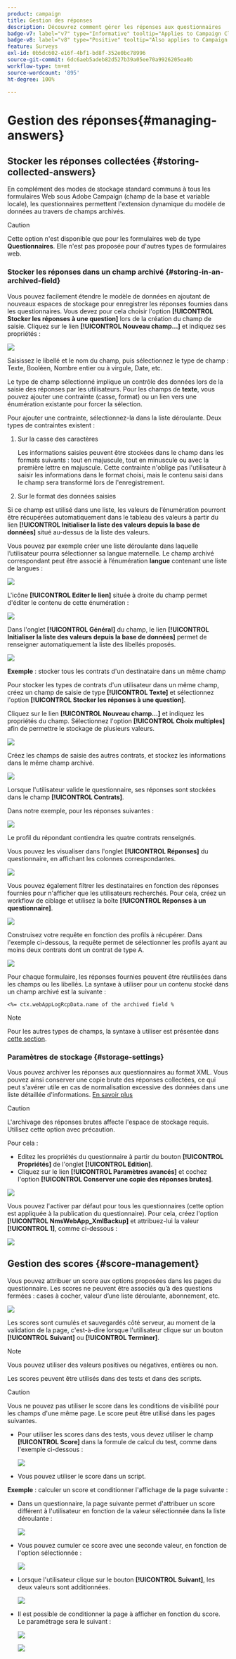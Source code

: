 ```yaml
---
product: campaign
title: Gestion des réponses
description: Découvrez comment gérer les réponses aux questionnaires
badge-v7: label="v7" type="Informative" tooltip="Applies to Campaign Classic v7"
badge-v8: label="v8" type="Positive" tooltip="Also applies to Campaign v8"
feature: Surveys
exl-id: 0b5dc602-e16f-4bf1-bd8f-352e0bc78996
source-git-commit: 6dc6aeb5adeb82d527b39a05ee70a9926205ea0b
workflow-type: tm+mt
source-wordcount: '895'
ht-degree: 100%

---
```


# Gestion des réponses{#managing-answers}



## Stocker les réponses collectées {#storing-collected-answers}

En complément des modes de stockage standard communs à tous les formulaires Web sous Adobe Campaign (champ de la base et variable locale), les questionnaires permettent l&#39;extension dynamique du modèle de données au travers de champs archivés.

>[!CAUTION]
>
>Cette option n&#39;est disponible que pour les formulaires web de type **Questionnaires**. Elle n&#39;est pas proposée pour d&#39;autres types de formulaires web.

### Stocker les réponses dans un champ archivé {#storing-in-an-archived-field}

Vous pouvez facilement étendre le modèle de données en ajoutant de nouveaux espaces de stockage pour enregistrer les réponses fournies dans les questionnaires. Vous devez pour cela choisir l&#39;option **[!UICONTROL Stocker les réponses à une question]** lors de la création du champ de saisie. Cliquez sur le lien **[!UICONTROL Nouveau champ...]** et indiquez ses propriétés :

![](assets/s_ncs_admin_survey_new_space.png)

Saisissez le libellé et le nom du champ, puis sélectionnez le type de champ : Texte, Booléen, Nombre entier ou à virgule, Date, etc.

Le type de champ sélectionné implique un contrôle des données lors de la saisie des réponses par les utilisateurs. Pour les champs de **texte**, vous pouvez ajouter une contrainte (casse, format) ou un lien vers une énumération existante pour forcer la sélection.

Pour ajouter une contrainte, sélectionnez-la dans la liste déroulante. Deux types de contraintes existent :

1. Sur la casse des caractères

   Les informations saisies peuvent être stockées dans le champ dans les formats suivants : tout en majuscule, tout en minuscule ou avec la première lettre en majuscule. Cette contrainte n&#39;oblige pas l&#39;utilisateur à saisir les informations dans le format choisi, mais le contenu saisi dans le champ sera transformé lors de l&#39;enregistrement.

1. Sur le format des données saisies

Si ce champ est utilisé dans une liste, les valeurs de l’énumération pourront être récupérées automatiquement dans le tableau des valeurs à partir du lien **[!UICONTROL Initialiser la liste des valeurs depuis la base de données]** situé au-dessus de la liste des valeurs.

Vous pouvez par exemple créer une liste déroulante dans laquelle l’utilisateur pourra sélectionner sa langue maternelle. Le champ archivé correspondant peut être associé à l’énumération **langue** contenant une liste de langues :

![](assets/s_ncs_admin_survey_database_values_2b.png)

L&#39;icône **[!UICONTROL Editer le lien]** située à droite du champ permet d&#39;éditer le contenu de cette énumération :

![](assets/s_ncs_admin_survey_database_values_2c.png)

Dans l&#39;onglet **[!UICONTROL Général]** du champ, le lien **[!UICONTROL Initialiser la liste des valeurs depuis la base de données]** permet de renseigner automatiquement la liste des libellés proposés.

![](assets/s_ncs_admin_survey_database_values_2.png)

**Exemple** : stocker tous les contrats d&#39;un destinataire dans un même champ

Pour stocker les types de contrats d&#39;un utilisateur dans un même champ, créez un champ de saisie de type **[!UICONTROL Texte]** et sélectionnez l&#39;option **[!UICONTROL Stocker les réponses à une question]**.

Cliquez sur le lien **[!UICONTROL Nouveau champ...]** et indiquez les propriétés du champ. Sélectionnez l&#39;option **[!UICONTROL Choix multiples]** afin de permettre le stockage de plusieurs valeurs.

![](assets/s_ncs_admin_survey_storage_multi_ex1.png)

Créez les champs de saisie des autres contrats, et stockez les informations dans le même champ archivé.

![](assets/s_ncs_admin_survey_storage_multi_ex2.png)

Lorsque l&#39;utilisateur valide le questionnaire, ses réponses sont stockées dans le champ **[!UICONTROL Contrats]**.

Dans notre exemple, pour les réponses suivantes :

![](assets/s_ncs_admin_survey_storage_multi_ex3.png)

Le profil du répondant contiendra les quatre contrats renseignés.

Vous pouvez les visualiser dans l&#39;onglet **[!UICONTROL Réponses]** du questionnaire, en affichant les colonnes correspondantes.

![](assets/s_ncs_admin_survey_storage_multi_ex4.png)

Vous pouvez également filtrer les destinataires en fonction des réponses fournies pour n&#39;afficher que les utilisateurs recherchés. Pour cela, créez un workflow de ciblage et utilisez la boîte **[!UICONTROL Réponses à un questionnaire]**.

![](assets/s_ncs_admin_survey_read_responses_wf.png)

Construisez votre requête en fonction des profils à récupérer. Dans l&#39;exemple ci-dessous, la requête permet de sélectionner les profils ayant au moins deux contrats dont un contrat de type A.

![](assets/s_ncs_admin_survey_read_responses_edit.png)

Pour chaque formulaire, les réponses fournies peuvent être réutilisées dans les champs ou les libellés. La syntaxe à utiliser pour un contenu stocké dans un champ archivé est la suivante :

```
<%= ctx.webAppLogRcpData.name of the archived field %
```

>[!NOTE]
>
>Pour les autres types de champs, la syntaxe à utiliser est présentée dans [cette section](../../platform/using/about-queries-in-campaign.md).

### Paramètres de stockage {#storage-settings}

Vous pouvez archiver les réponses aux questionnaires au format XML. Vous pouvez ainsi conserver une copie brute des réponses collectées, ce qui peut s&#39;avérer utile en cas de normalisation excessive des données dans une liste détaillée d&#39;informations. [En savoir plus](../../surveys/using/publish--track-and-use-collected-data.md#standardizing-data)

>[!CAUTION]
>
>L&#39;archivage des réponses brutes affecte l&#39;espace de stockage requis. Utilisez cette option avec précaution.

Pour cela :

* Editez les propriétés du questionnaire à partir du bouton **[!UICONTROL Propriétés]** de l&#39;onglet **[!UICONTROL Edition]**.
* Cliquez sur le lien **[!UICONTROL Paramètres avancés]** et cochez l&#39;option **[!UICONTROL Conserver une copie des réponses brutes]**.

![](assets/s_ncs_admin_survey_xml_archive_option.png)

Vous pouvez l&#39;activer par défaut pour tous les questionnaires (cette option est appliquée à la publication du questionnaire). Pour cela, créez l&#39;option **[!UICONTROL NmsWebApp_XmlBackup]** et attribuez-lui la valeur **[!UICONTROL 1]**, comme ci-dessous :

![](assets/s_ncs_admin_survey_xml_global_option.png)

## Gestion des scores {#score-management}

Vous pouvez attribuer un score aux options proposées dans les pages du questionnaire. Les scores ne peuvent être associés qu’à des questions fermées : cases à cocher, valeur d’une liste déroulante, abonnement, etc.

![](assets/s_ncs_admin_survey_score_create.png)

Les scores sont cumulés et sauvegardés côté serveur, au moment de la validation de la page, c&#39;est-à-dire lorsque l&#39;utilisateur clique sur un bouton **[!UICONTROL Suivant]** ou **[!UICONTROL Terminer]**.

>[!NOTE]
>
>Vous pouvez utiliser des valeurs positives ou négatives, entières ou non.

Les scores peuvent être utilisés dans des tests et dans des scripts.

>[!CAUTION]
>
>Vous ne pouvez pas utiliser le score dans les conditions de visibilité pour les champs d&#39;une même page. Le score peut être utilisé dans les pages suivantes.

* Pour utiliser les scores dans des tests, vous devez utiliser le champ **[!UICONTROL Score]** dans la formule de calcul du test, comme dans l&#39;exemple ci-dessous :

  ![](assets/s_ncs_admin_survey_score_in_a_test.png)

* Vous pouvez utiliser le score dans un script.

**Exemple** : calculer un score et conditionner l&#39;affichage de la page suivante :

* Dans un questionnaire, la page suivante permet d&#39;attribuer un score différent à l&#39;utilisateur en fonction de la valeur sélectionnée dans la liste déroulante :

  ![](assets/s_ncs_admin_survey_score_exa.png)

* Vous pouvez cumuler ce score avec une seconde valeur, en fonction de l&#39;option sélectionnée :

  ![](assets/s_ncs_admin_survey_score_exb.png)

* Lorsque l&#39;utilisateur clique sur le bouton **[!UICONTROL Suivant]**, les deux valeurs sont additionnées.

  ![](assets/s_ncs_admin_survey_score_exe.png)

* Il est possible de conditionner la page à afficher en fonction du score. Le paramétrage sera le suivant :

  ![](assets/s_ncs_admin_survey_score_exd.png)

  ![](assets/s_ncs_admin_survey_score_exg.png)
